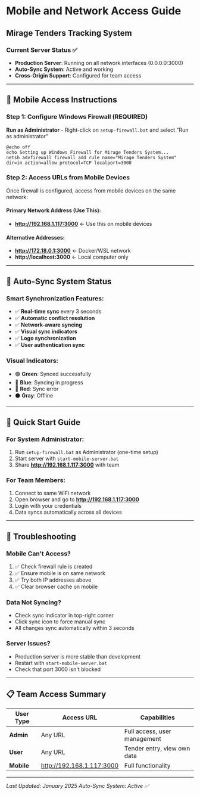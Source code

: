 # Mobile and Network Access Guide
## Mirage Tenders Tracking System

### Current Server Status ✅
- **Production Server**: Running on all network interfaces (0.0.0.0:3000)
- **Auto-Sync System**: Active and working
- **Cross-Origin Support**: Configured for team access

---

## 📱 Mobile Access Instructions

### Step 1: Configure Windows Firewall (REQUIRED)
**Run as Administrator** - Right-click on `setup-firewall.bat` and select "Run as administrator"

```batch
@echo off
echo Setting up Windows Firewall for Mirage Tenders System...
netsh advfirewall firewall add rule name="Mirage Tenders System" dir=in action=allow protocol=TCP localport=3000
```

### Step 2: Access URLs from Mobile Devices
Once firewall is configured, access from mobile devices on the same network:

#### Primary Network Address (Use This):
- **http://192.168.1.117:3000** ← Use this on mobile devices

#### Alternative Addresses:
- **http://172.18.0.1:3000** ← Docker/WSL network
- **http://localhost:3000** ← Local computer only

---

## 🔄 Auto-Sync System Status

### Smart Synchronization Features:
- ✅ **Real-time sync** every 3 seconds
- ✅ **Automatic conflict resolution**
- ✅ **Network-aware syncing**
- ✅ **Visual sync indicators**
- ✅ **Logo synchronization**
- ✅ **User authentication sync**

### Visual Indicators:
- 🟢 **Green**: Synced successfully
- 🔵 **Blue**: Syncing in progress
- 🔴 **Red**: Sync error
- ⚫ **Gray**: Offline

---

## 🚀 Quick Start Guide

### For System Administrator:
1. Run `setup-firewall.bat` as Administrator (one-time setup)
2. Start server with `start-mobile-server.bat`
3. Share **http://192.168.1.117:3000** with team

### For Team Members:
1. Connect to same WiFi network
2. Open browser and go to **http://192.168.1.117:3000**
3. Login with your credentials
4. Data syncs automatically across all devices

---

## 🔧 Troubleshooting

### Mobile Can't Access?
1. ✅ Check firewall rule is created
2. ✅ Ensure mobile is on same network
3. ✅ Try both IP addresses above
4. ✅ Clear browser cache on mobile

### Data Not Syncing?
- Check sync indicator in top-right corner
- Click sync icon to force manual sync
- All changes sync automatically within 3 seconds

### Server Issues?
- Production server is more stable than development
- Restart with `start-mobile-server.bat`
- Check that port 3000 isn't blocked

---

## 📋 Team Access Summary

| User Type | Access URL | Capabilities |
|-----------|------------|--------------|
| **Admin** | Any URL | Full access, user management |
| **User** | Any URL | Tender entry, view own data |
| **Mobile** | http://192.168.1.117:3000 | Full functionality |

---

*Last Updated: January 2025*
*Auto-Sync System: Active ✅*